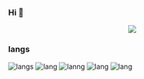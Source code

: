 ### Hi 👋
<p align="center">
  <a href="https://github.com/JustNikhill/readme-typing-svg"><img src="https://readme-typing-svg.herokuapp.com?lines= CO+Founder+at+GrowMore;Freelancer;Tennis+player+;18+y%2Fo+developer"></a>
</p>


###  langs
![langs](https://img.shields.io/badge/Python-FFD43B?style=for-the-badge&logo=python&logoColor=darkgreen)
![lang](https://img.shields.io/badge/HTML5-E34F26?style=for-the-badge&logo=html5&logoColor=white)
![lanng](https://img.shields.io/badge/JavaScript-F7DF1E?style=for-the-badge&logo=javascript&logoColor=black)
![lang](	https://img.shields.io/badge/CSS3-1572B6?style=for-the-badge&logo=css3&logoColor=white)
![lang](https://img.shields.io/badge/C%2B%2B-00599C?style=for-the-badge&logo=c%2B%2B&logoColor=white)


